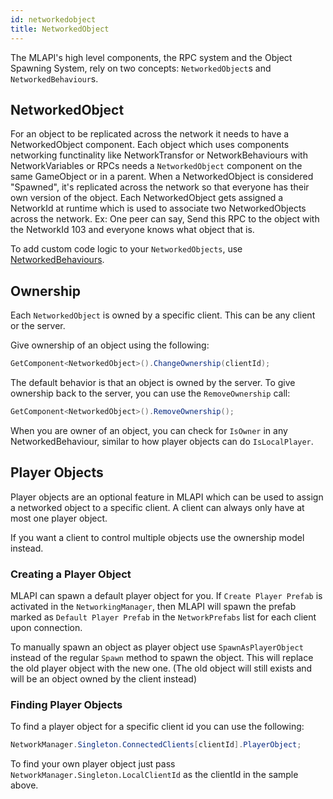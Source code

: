```yaml
---
id: networkedobject
title: NetworkedObject
---
```


The MLAPI's high level components, the RPC system and the Object Spawning System, rely on two concepts: `NetworkedObject`s and `NetworkedBehaviour`s.

## NetworkedObject

For an object to be replicated across the network it needs to have a NetworkedObject component.
Each object which uses components networking functinality like NetworkTransfor or NetworkBehaviours with NetworkVariables or RPCs needs a `NetworkedObject` component on the same GameObject or in a parent.
When a NetworkedObject is considered "Spawned", it's replicated across the network so that everyone has their own version of the object. Each NetworkedObject gets assigned a NetworkId at runtime which is used to associate two NetworkedObjects across the network. Ex: One peer can say, Send this RPC to the object with the NetworkId 103 and everyone knows what object that is.

To add custom code logic to your `NetworkedObjects`, use [NetworkedBehaviours](networked-behaviour.md).

## Ownership

Each `NetworkedObject` is owned by a specific client. This can be any client or the server.

Give ownership of an object using the following:

```csharp
GetComponent<NetworkedObject>().ChangeOwnership(clientId);
```

The default behavior is that an object is owned by the server. To give ownership back to the server, you can use the `RemoveOwnership` call:

```csharp
GetComponent<NetworkedObject>().RemoveOwnership();
```

When you are owner of an object, you can check for `IsOwner` in any NetworkedBehaviour, similar to how player objects can do `IsLocalPlayer`.


## Player Objects

Player objects are an optional feature in MLAPI which can be used to assign a networked object to a specific client. A client can always only have at most one player object.

If you want a client to control multiple objects use the ownership model instead.

### Creating a Player Object

MLAPI can spawn a default player object for you. If `Create Player Prefab` is activated in the `NetworkingManager`, then MLAPI will spawn the prefab marked as `Default Player Prefab` in the `NetworkPrefabs` list for each client upon connection.

To manually spawn an object as player object use `SpawnAsPlayerObject` instead of the regular `Spawn` method to spawn the object. This will replace the old player object with the new one.
(The old object will still exists and will be an object owned by the client instead)

### Finding Player Objects

To find a player object for a specific client id you can use the following:

```csharp
NetworkManager.Singleton.ConnectedClients[clientId].PlayerObject;
```

To find your own player object just pass `NetworkManager.Singleton.LocalClientId` as the clientId in the sample above.
